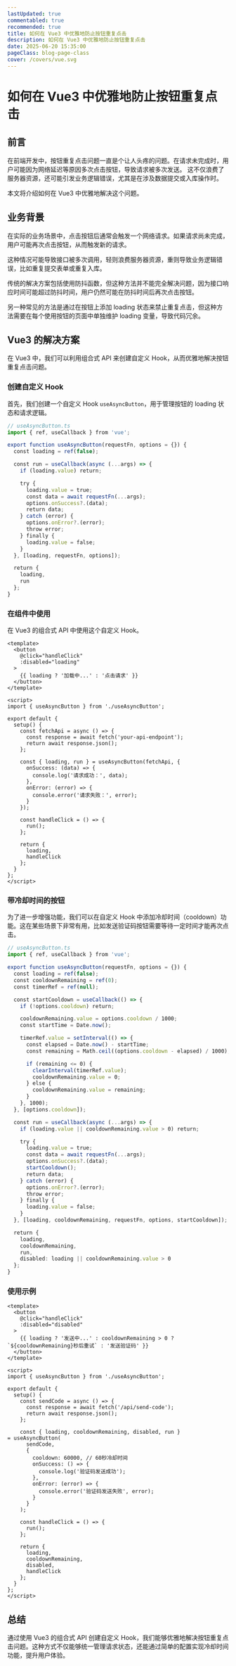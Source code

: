 ```yaml
---
lastUpdated: true
commentabled: true
recommended: true
title: 如何在 Vue3 中优雅地防止按钮重复点击
description: 如何在 Vue3 中优雅地防止按钮重复点击
date: 2025-06-20 15:35:00 
pageClass: blog-page-class
cover: /covers/vue.svg
---
```


# 如何在 Vue3 中优雅地防止按钮重复点击 #

## 前言 ##

在前端开发中，按钮重复点击问题一直是个让人头疼的问题。在请求未完成时，用户可能因为网络延迟等原因多次点击按钮，导致请求被多次发送。
这不仅浪费了服务器资源，还可能引发业务逻辑错误，尤其是在涉及数据提交或入库操作时。

本文将介绍如何在 Vue3 中优雅地解决这个问题。

## 业务背景 ##

在实际的业务场景中，点击按钮后通常会触发一个网络请求。如果请求尚未完成，用户可能再次点击按钮，从而触发新的请求。

这种情况可能导致接口被多次调用，轻则浪费服务器资源，重则导致业务逻辑错误，比如重复提交表单或重复入库。

传统的解决方案包括使用防抖函数，但这种方法并不能完全解决问题，因为接口响应时间可能超过防抖时间，用户仍然可能在防抖时间后再次点击按钮。

另一种常见的方法是通过在按钮上添加 loading 状态来禁止重复点击，但这种方法需要在每个使用按钮的页面中单独维护 loading 变量，导致代码冗余。

## Vue3 的解决方案 ##

在 Vue3 中，我们可以利用组合式 API 来创建自定义 Hook，从而优雅地解决按钮重复点击问题。

### 创建自定义 Hook ###

首先，我们创建一个自定义 Hook `useAsyncButton`，用于管理按钮的 loading 状态和请求逻辑。

```ts
// useAsyncButton.ts
import { ref, useCallback } from 'vue';

export function useAsyncButton(requestFn, options = {}) {
  const loading = ref(false);

  const run = useCallback(async (...args) => {
    if (loading.value) return;

    try {
      loading.value = true;
      const data = await requestFn(...args);
      options.onSuccess?.(data);
      return data;
    } catch (error) {
      options.onError?.(error);
      throw error;
    } finally {
      loading.value = false;
    }
  }, [loading, requestFn, options]);

  return {
    loading,
    run
  };
}
```

### 在组件中使用 ###

在 Vue3 的组合式 API 中使用这个自定义 Hook。

```vue
<template>
  <button
    @click="handleClick"
    :disabled="loading"
  >
    {{ loading ? '加载中...' : '点击请求' }}
  </button>
</template>

<script>
import { useAsyncButton } from './useAsyncButton';

export default {
  setup() {
    const fetchApi = async () => {
      const response = await fetch('your-api-endpoint');
      return await response.json();
    };

    const { loading, run } = useAsyncButton(fetchApi, {
      onSuccess: (data) => {
        console.log('请求成功：', data);
      },
      onError: (error) => {
        console.error('请求失败：', error);
      }
    });

    const handleClick = () => {
      run();
    };

    return {
      loading,
      handleClick
    };
  }
};
</script>
```

### 带冷却时间的按钮 ###

为了进一步增强功能，我们可以在自定义 Hook 中添加冷却时间（cooldown）功能。这在某些场景下非常有用，比如发送验证码按钮需要等待一定时间才能再次点击。

```ts
// useAsyncButton.ts
import { ref, useCallback } from 'vue';

export function useAsyncButton(requestFn, options = {}) {
  const loading = ref(false);
  const cooldownRemaining = ref(0);
  const timerRef = ref(null);

  const startCooldown = useCallback(() => {
    if (!options.cooldown) return;

    cooldownRemaining.value = options.cooldown / 1000;
    const startTime = Date.now();

    timerRef.value = setInterval(() => {
      const elapsed = Date.now() - startTime;
      const remaining = Math.ceil((options.cooldown - elapsed) / 1000);

      if (remaining <= 0) {
        clearInterval(timerRef.value);
        cooldownRemaining.value = 0;
      } else {
        cooldownRemaining.value = remaining;
      }
    }, 1000);
  }, [options.cooldown]);

  const run = useCallback(async (...args) => {
    if (loading.value || cooldownRemaining.value > 0) return;

    try {
      loading.value = true;
      const data = await requestFn(...args);
      options.onSuccess?.(data);
      startCooldown();
      return data;
    } catch (error) {
      options.onError?.(error);
      throw error;
    } finally {
      loading.value = false;
    }
  }, [loading, cooldownRemaining, requestFn, options, startCooldown]);

  return {
    loading,
    cooldownRemaining,
    run,
    disabled: loading || cooldownRemaining.value > 0
  };
}
```

### 使用示例 ###

```vue
<template>
  <button
    @click="handleClick"
    :disabled="disabled"
  >
    {{ loading ? '发送中...' : cooldownRemaining > 0 ? `${cooldownRemaining}秒后重试` : '发送验证码' }}
  </button>
</template>

<script>
import { useAsyncButton } from './useAsyncButton';

export default {
  setup() {
    const sendCode = async () => {
      const response = await fetch('/api/send-code');
      return await response.json();
    };

    const { loading, cooldownRemaining, disabled, run } = useAsyncButton(
      sendCode,
      {
        cooldown: 60000, // 60秒冷却时间
        onSuccess: () => {
          console.log('验证码发送成功');
        },
        onError: (error) => {
          console.error('验证码发送失败', error);
        }
      }
    );

    const handleClick = () => {
      run();
    };

    return {
      loading,
      cooldownRemaining,
      disabled,
      handleClick
    };
  }
};
</script>
```

## 总结 ##

通过使用 Vue3 的组合式 API 创建自定义 Hook，我们能够优雅地解决按钮重复点击问题。这种方式不仅能够统一管理请求状态，还能通过简单的配置实现冷却时间功能，提升用户体验。
